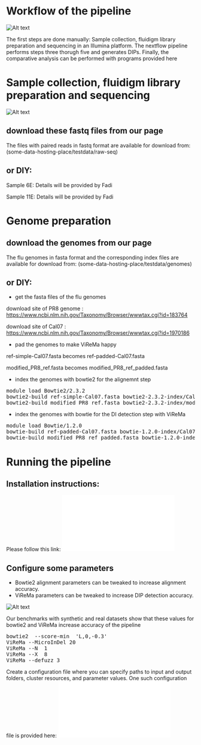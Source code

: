 # Workflow of the pipeline

![Alt text](../docs/workflow.jpg?raw=true "Workflow")

The first steps are done manually: Sample collection, fluidigm library preparation and sequencing in an Illumina platform.
The nextflow pipeline performs steps three thorugh five and generates DIPs.
Finally, the comparative analysis can be performed with programs provided here

# Sample collection, fluidigm library preparation and sequencing

![Alt text](../docs/IAV_sample_prep.jpg?raw=true "SamplePreparation")


## download these fastq files from our page

The files with paired reads in fastq format are available for download from:
(some-data-hosting-place/testdata/raw-seq)

## or DIY: 

Sample 6E: Details will be provided by Fadi

Sample 11E: Details will be provided by Fadi

# Genome preparation

## download the genomes from our page

The flu genomes in fasta format and the corresponding index files are available for download from:
(some-data-hosting-place/testdata/genomes)

## or DIY:

- get the fasta files of the flu genomes

download site of PR8 genome : https://www.ncbi.nlm.nih.gov/Taxonomy/Browser/wwwtax.cgi?id=183764

download site of Cal07 : https://www.ncbi.nlm.nih.gov/Taxonomy/Browser/wwwtax.cgi?id=1970186

- pad the genomes  to make ViReMa happy

ref-simple-Cal07.fasta  becomes ref-padded-Cal07.fasta

modified_PR8_ref.fasta becomes modified_PR8_ref_padded.fasta


- index the genomes with bowtie2 for the alignemnt step

<pre>
module load Bowtie2/2.3.2
bowtie2-build ref-simple-Cal07.fasta bowtie2-2.3.2-index/Cal07
bowtie2-build modified_PR8_ref.fasta bowtie2-2.3.2-index/modified_PR8
</pre>

- index the genomes with bowtie for the DI detection step with ViReMa

<pre>
module load Bowtie/1.2.0
bowtie-build ref-padded-Cal07.fasta bowtie-1.2.0-index/Cal07_padded
bowtie-build modified_PR8_ref_padded.fasta bowtie-1.2.0-index/modified_PR8_ref_padded
</pre>


# Running the pipeline 

## Installation instructions: 

Please follow this link: ![Installation Instructions](../README.md)

## Configure some parameters

- Bowtie2 alignment parameters can be tweaked to increase alignment accuracy.
- ViReMa parameters can be tweaked to increase DIP detection accuracy.

![Alt text](../docs/benchmarks.jpg?raw=true "Benchmarks")

Our benchmarks with synthetic and real datasets show that these values for bowtie2 and ViReMa increase accuracy of the pipeline

<pre>
bowtie2  --score-min  'L,0,-0.3' 
ViReMa --MicroInDel 20
ViReMa --N  1
ViReMa --X  8
ViReMa --defuzz 3
</pre>

Create a configuration file where you can specify paths to input and output folders, cluster resources, and parameter values.
One such configuration file is provided here: ![runE-Cal07-setup3.conf](conf/runE-Cal07-setup3.conf)











